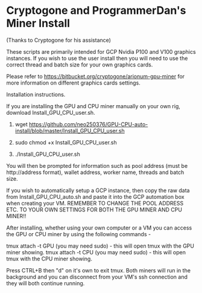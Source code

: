 # Cryptogone and ProgrammerDan's Miner Install
(Thanks to Cryptogone for his assistance)

These scripts are primarily intended for GCP Nvidia P100 and V100 graphics instances. If you wish to use the user install then you will need to use the correct thread and batch size for your own graphics cards.

Please refer to https://bitbucket.org/cryptogone/arionum-gpu-miner for more information on different graphics cards settings.

Installation instructions.

If you are installing the GPU and CPU miner manually on your own rig, download Install_GPU_CPU_user.sh.

1. wget https://github.com/neo250376/GPU-CPU-auto-install/blob/master/Install_GPU_CPU_user.sh

2. sudo chmod +x Install_GPU_CPU_user.sh

3. ./Install_GPU_CPU_user.sh

You will then be prompted for information such as pool address (must be http://address format), wallet address, worker name, threads and batch size.

If you wish to automatically setup a GCP instance, then copy the raw data from Install_GPU_CPU_auto.sh and paste it into the GCP automation box when creating your VM. REMEMBER TO CHANGE THE POOL ADDRESS ETC. TO YOUR OWN SETTINGS FOR BOTH THE GPU MINER AND CPU MINER!!

After installing, whether using your own computer or a VM you can access the GPU or CPU miner by using the following commands -

tmux attach -t GPU (you may need sudo) - this will open tmux with the GPU miner showing.
tmux attach -t CPU (you may need sudo) - this will open tmux with the CPU miner showing.

Press CTRL+B then "d" on it's own to exit tmux. Both miners will run in the background and you can disconnect from your VM's ssh connection and they will both continue running.
